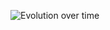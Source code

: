 ![Evolution over time](https://github.com/uutils/coreutils-tracking/blob/main/gnu-results.png?raw=true)
